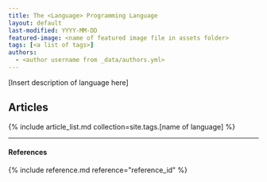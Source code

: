 ```yaml
---
title: The <Language> Programming Language
layout: default
last-modified: YYYY-MM-DD
featured-image: <name of featured image file in assets folder>
tags: [<a list of tags>]
authors:
  - <author username from _data/authors.yml>
---
```


[Insert description of language here]

## Articles

{% include article_list.md collection=site.tags.[name of language] %}

---

#### References

{% include reference.md reference="reference_id" %}
